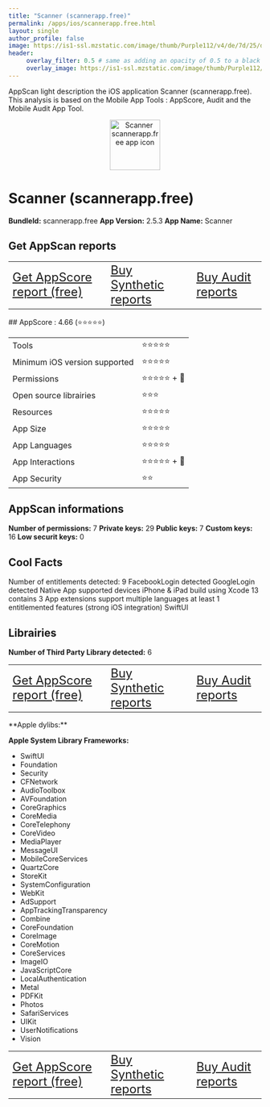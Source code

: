 ```yaml
---
title: "Scanner (scannerapp.free)"
permalink: /apps/ios/scannerapp.free.html
layout: single
author_profile: false
image: https://is1-ssl.mzstatic.com/image/thumb/Purple112/v4/de/7d/25/de7d25b7-abc1-0f10-a094-f75aa71ddc45/AppIcon-0-1x_U007emarketing-0-10-0-sRGB-85-220.png/512x512bb.jpg
header: 
     overlay_filter: 0.5 # same as adding an opacity of 0.5 to a black background
     overlay_image: https://is1-ssl.mzstatic.com/image/thumb/Purple112/v4/de/7d/25/de7d25b7-abc1-0f10-a094-f75aa71ddc45/AppIcon-0-1x_U007emarketing-0-10-0-sRGB-85-220.png/512x512bb.jpg
---
```

AppScan light description the iOS application Scanner (scannerapp.free). This analysis is based on the Mobile App Tools : AppScore, Audit and the Mobile Audit App Tool.

  
  
<div style="text-align: center;"><img src="https://is1-ssl.mzstatic.com/image/thumb/Purple112/v4/de/7d/25/de7d25b7-abc1-0f10-a094-f75aa71ddc45/AppIcon-0-1x_U007emarketing-0-10-0-sRGB-85-220.png/512x512bb.jpg" width="100" height="100" alt="Scanner scannerapp.free app icon"></div>  
  
# Scanner (scannerapp.free)

**BundleId:** scannerapp.free
**App Version:** 2.5.3
**App Name:** Scanner


## Get AppScan reports
<table>
	<tr>
	<td> <a target="_blank" id="get-appscore-report" href="/appscore-evaluation-appstore-one-app.html?bundleID=scannerapp.free" class="btn btn--inverse" style="font-size: 1.5em;"> Get AppScore report (free)</a> </td>
	<td> <a target="_blank" id="get-synthetic-reports" href="/appstore-app.html?bundleID=scannerapp.free" class="btn btn--info" style="font-size: 1.5em;"> Buy Synthetic reports</a></td>
	<td> <a target="_blank" id="get-audit-reports" href="/appstore-app.html?bundleID=scannerapp.free" class="btn btn--success" style="font-size: 1.5em;"> Buy Audit reports</a>  </td>
</tr></table>
## AppScore : 4.66 (⭐️⭐️⭐️⭐️⭐️) 

<table>
<tr><td> Tools </td><td> ⭐️⭐️⭐️⭐️⭐️ </td></tr>
<tr><td> Minimum iOS version supported </td><td> ⭐️⭐️⭐️⭐️⭐️ </td></tr>
<tr><td> Permissions </td><td> ⭐️⭐️⭐️⭐️⭐️ + 🌟 </td></tr>
<tr><td> Open source librairies </td><td> ⭐️⭐️⭐️ </td></tr>
<tr><td> Resources </td><td> ⭐️⭐️⭐️⭐️⭐️ </td></tr>
<tr><td> App Size </td><td> ⭐️⭐️⭐️⭐️⭐️ </td></tr>
<tr><td> App Languages </td><td> ⭐️⭐️⭐️⭐️⭐️ </td></tr>
<tr><td> App Interactions </td><td> ⭐️⭐️⭐️⭐️⭐️ + 🌟 </td></tr>
<tr><td> App Security </td><td> ⭐️⭐️ </td></tr>
</table>

  
  
## AppScan informations 

**Number of permissions:** 7
**Private keys:** 29
**Public keys:** 7
**Custom keys:** 16
**Low securit keys:** 0
  


## Cool Facts

Number of entitlements detected: 9
FacebookLogin detected
GoogleLogin detected
Native App
supported devices iPhone & iPad
build using Xcode 13
contains 3 App extensions
support multiple languages
at least 1 entitlemented features (strong iOS integration)
SwiftUI
  


## Librairies 
**Number of Third Party Library detected:** 6

<table>
	<tr>
	<td> <a target="_blank" id="get-appscore-report" href="/appscore-evaluation-appstore-one-app.html?bundleID=scannerapp.free" class="btn btn--inverse" style="font-size: 1.5em;"> Get AppScore report (free)</a> </td>
	<td> <a target="_blank" id="get-synthetic-reports" href="/appstore-app.html?bundleID=scannerapp.free" class="btn btn--info" style="font-size: 1.5em;"> Buy Synthetic reports</a></td>
	<td> <a target="_blank" id="get-audit-reports" href="/appstore-app.html?bundleID=scannerapp.free" class="btn btn--success" style="font-size: 1.5em;"> Buy Audit reports</a>  </td>
</tr></table>
**Apple dylibs:**


**Apple System Library Frameworks:**
- SwiftUI
- Foundation
- Security
- CFNetwork
- AudioToolbox
- AVFoundation
- CoreGraphics
- CoreMedia
- CoreTelephony
- CoreVideo
- MediaPlayer
- MessageUI
- MobileCoreServices
- QuartzCore
- StoreKit
- SystemConfiguration
- WebKit
- AdSupport
- AppTrackingTransparency
- Combine
- CoreFoundation
- CoreImage
- CoreMotion
- CoreServices
- ImageIO
- JavaScriptCore
- LocalAuthentication
- Metal
- PDFKit
- Photos
- SafariServices
- UIKit
- UserNotifications
- Vision


  
<table>
	<tr>
	<td> <a target="_blank" id="get-appscore-report" href="/appscore-evaluation-appstore-one-app.html?bundleID=scannerapp.free" class="btn btn--inverse" style="font-size: 1.5em;"> Get AppScore report (free)</a> </td>
	<td> <a target="_blank" id="get-synthetic-reports" href="/appstore-app.html?bundleID=scannerapp.free" class="btn btn--info" style="font-size: 1.5em;"> Buy Synthetic reports</a></td>
	<td> <a target="_blank" id="get-audit-reports" href="/appstore-app.html?bundleID=scannerapp.free" class="btn btn--success" style="font-size: 1.5em;"> Buy Audit reports</a>  </td>
</tr></table>


